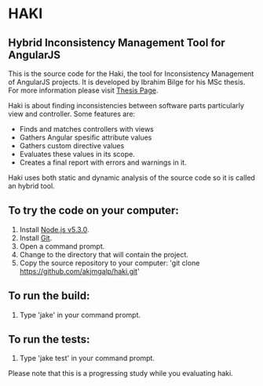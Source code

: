 HAKI
====
Hybrid Inconsistency Management Tool for AngularJS
--------------------------------------------------

This is the source code for the Haki, the tool for Inconsistency Management of AngularJS projects. It is developed by Ibrahim Bilge for his MSc thesis.
For more information please visit [Thesis Page](http://www.kodrehberi.com/haki).

Haki is about finding inconsistencies between software parts particularly view and controller. Some features are:

* Finds and matches controllers with views
* Gathers Angular spesific attribute values
* Gathers custom directive values
* Evaluates these values in its scope.
* Creates a final report with errors and warnings in it.

Haki uses both static and dynamic analysis of the source code so it is called an hybrid tool.

To try the code on your computer:
---------------------------------

1. Install [Node.js v5.3.0](http://nodejs.org).
2. Install [Git](http://git-scm.com).
3. Open a command prompt.
4. Change to the directory that will contain the project.
5. Copy the source repository to your computer: 'git clone https://github.com/akjmgalp/haki.git'

To run the build:
-----------------

1. Type 'jake' in your command prompt.

To run the tests:
-----------------

1. Type 'jake test' in your command prompt.

Please note that this is a progressing study while you evaluating haki.